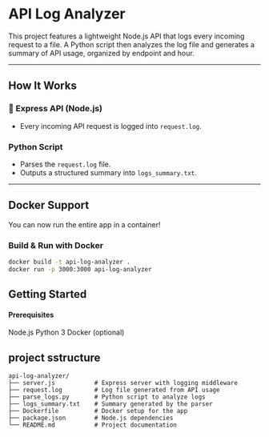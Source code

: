 # API Log Analyzer

This project features a lightweight Node.js API that logs every incoming request to a file. A Python script then analyzes the log file and generates a summary of API usage, organized by endpoint and hour.

---

##  How It Works

### 📡 Express API (Node.js)
- Every incoming API request is logged into `request.log`.

###  Python Script
- Parses the `request.log` file.
- Outputs a structured summary into `logs_summary.txt`.

---

##  Docker Support
You can now run the entire app in a container!

###  Build & Run with Docker
```bash
docker build -t api-log-analyzer .
docker run -p 3000:3000 api-log-analyzer

```
## Getting Started
#### Prerequisites

Node.js
Python 3
Docker (optional)

## project sstructure
```
api-log-analyzer/
├── server.js           # Express server with logging middleware
├── request.log         # Log file generated from API usage
├── parse_logs.py       # Python script to analyze logs
├── logs_summary.txt    # Summary generated by the parser
├── Dockerfile          # Docker setup for the app
├── package.json        # Node.js dependencies
└── README.md           # Project documentation
```
